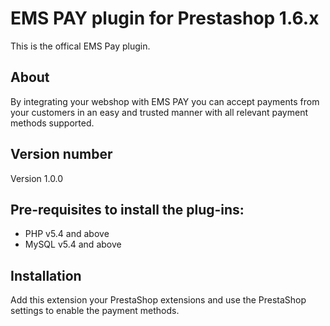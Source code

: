 # EMS PAY plugin for Prestashop 1.6.x
This is the offical EMS Pay plugin.

## About

By integrating your webshop with EMS PAY you can accept payments from your customers in an easy and trusted manner with all relevant payment methods supported.

## Version number
Version 1.0.0

## Pre-requisites to install the plug-ins: 
- PHP v5.4 and above
- MySQL v5.4 and above

## Installation
Add this extension your PrestaShop extensions and use the PrestaShop settings to enable the payment methods.